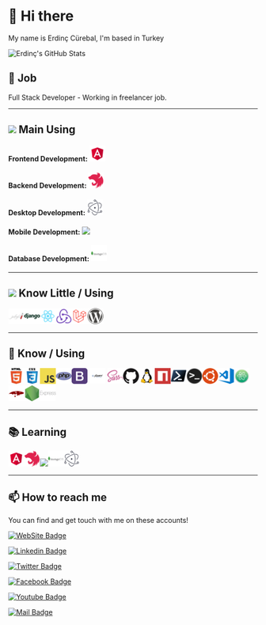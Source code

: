 
# 👋 Hi there

My name is Erdinç Cürebal, I'm based in Turkey

![Erdinç's GitHub Stats](https://github-readme-stats.vercel.app/api?username=erdinccurebal&show_icons=true)


## 💼 Job
Full Stack Developer - Working in freelancer job.

------------

## <img src="https://image.flaticon.com/icons/svg/3094/3094357.svg?raw=true" height="28" /> Main Using
#### Frontend Development: <img src="https://github.com/github/explore/blob/master/topics/angular/angular.png?raw=true" height="32" />
#### Backend Development: <img src="https://github.com/github/explore/blob/master/topics/nestjs/nestjs.png?raw=true" height="32" />
#### Desktop Development: <img src="https://github.com/github/explore/blob/master/topics/electron/electron.png?raw=true" height="32" />
#### Mobile Development: <img src="https://secure.meetupstatic.com/photos/event/d/a/3/7/600_477715863.jpeg?raw=true" height="32" />
#### Database Development: <img src="https://github.com/github/explore/blob/master/topics/mongodb/mongodb.png?raw=true" height="32" />


------------

## <img src="https://image.flaticon.com/icons/svg/3135/3135060.svg?raw=true" height="28" /> Know Little / Using
<img src="https://github.com/github/explore/blob/master/topics/jekyll/jekyll.png?raw=true" height="32" /><img src="https://github.com/github/explore/blob/master/topics/django/django.png?raw=true" height="32" /><img src="https://github.com/github/explore/blob/master/topics/react/react.png?raw=true" height="32" /><img src="https://github.com/github/explore/blob/master/topics/redux/redux.png?raw=true" height="32" /><img src="https://github.com/github/explore/blob/master/topics/laravel/laravel.png?raw=true" height="32" /><img src="https://github.com/github/explore/blob/master/topics/wordpress/wordpress.png?raw=true" height="32" />

------------

## 🧠 Know / Using
<img src="https://github.com/github/explore/blob/master/topics/html/html.png?raw=true" height="32" /><img src="https://github.com/github/explore/blob/master/topics/css/css.png?raw=true" height="32" /><img src="https://github.com/github/explore/blob/master/topics/javascript/javascript.png?raw=true" height="32" /><img src="https://github.com/github/explore/blob/master/topics/php/php.png?raw=true" height="32" /><img src="https://github.com/github/explore/blob/master/topics/bootstrap/bootstrap.png?raw=true" height="32" />
<img src="https://github.com/github/explore/blob/master/topics/jquery/jquery.png?raw=true" height="32" />
<img src="https://github.com/github/explore/blob/master/topics/sass/sass.png?raw=true" height="32" /><img src="https://github.com/github/explore/blob/master/topics/github/github.png?raw=true" height="32" /><img src="https://github.com/github/explore/blob/master/topics/linux/linux.png?raw=true" height="32" /><img src="https://github.com/github/explore/blob/master/topics/npm/npm.png?raw=true" height="32" /><img src="https://github.com/github/explore/blob/master/topics/powershell/powershell.png?raw=true" height="32" /><img src="https://github.com/github/explore/blob/master/topics/terminal/terminal.png?raw=true" height="32" /><img src="https://github.com/github/explore/blob/master/topics/ubuntu/ubuntu.png?raw=true" height="32" /><img src="https://github.com/github/explore/blob/master/topics/visual-studio-code/visual-studio-code.png?raw=true" height="32" /><img src="https://github.com/github/explore/blob/master/topics/atom/atom.png?raw=true" height="32" /><img src="https://github.com/github/explore/blob/master/topics/mongoose/mongoose.png?raw=true" height="32" /><img src="https://github.com/github/explore/blob/master/topics/nodejs/nodejs.png?raw=true" height="32" /><img src="https://github.com/github/explore/blob/master/topics/express/express.png?raw=true" height="32" />

------------

## 📚 Learning
<img src="https://github.com/github/explore/blob/master/topics/angular/angular.png?raw=true" height="32" /><img src="https://github.com/github/explore/blob/master/topics/nestjs/nestjs.png?raw=true" height="32" /><img src="https://secure.meetupstatic.com/photos/event/d/a/3/7/600_477715863.jpeg?raw=true" height="32" /><img src="https://github.com/github/explore/blob/master/topics/mongodb/mongodb.png?raw=true" height="32" /><img src="https://github.com/github/explore/blob/master/topics/electron/electron.png?raw=true" height="32" />

------------

## 📫 How to reach me
You can find and get touch with me on these accounts!

[![WebSite Badge](https://img.shields.io/badge/erdinccurebal-go%20to%20website-blue?style=for-the-badge&logo=angular)](https://erdinccurebal.com/)

[![Linkedin Badge](https://img.shields.io/badge/erdinccurebal-follow%20on%20linkedin-blue?style=for-the-badge&logo=linkedin)](https://www.linkedin.com/in/erdinccurebal/)

[![Twitter Badge](https://img.shields.io/badge/nurcanerdinc-follow%20on%20twitter-blue?style=for-the-badge&logo=twitter)](https://twitter.com/nurcanerdinc/)

[![Facebook Badge](https://img.shields.io/badge/erdinccurebal-follow%20on%20facebook-blue?style=for-the-badge&logo=facebook)](https://facebook.com/erdinccurebal/)

[![Youtube Badge](https://img.shields.io/badge/erdinccurebal-follow%20on%20youtube-blue?style=for-the-badge&logo=youtube)](https://www.youtube.com/channel/UCsQvoCglvPw__ADrVN-Iaaw)

[![Mail Badge](https://img.shields.io/badge/erdinccurebal@hotmail.com-Content%20me%20on%20mail-blue?style=for-the-badge&logo=gmail)](mailto:erdinccurebal@hotmail.com)
